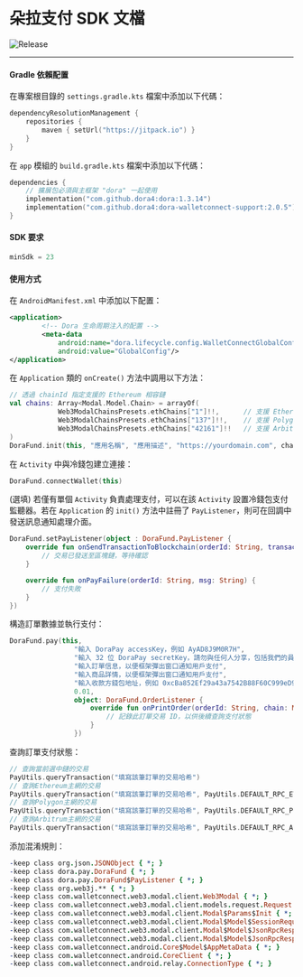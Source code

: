 # 朵拉支付 SDK 文檔
![Release](https://jitpack.io/v/dora4/dora-walletconnect-support.svg)

--------------------------------

#### Gradle 依賴配置

在專案根目錄的 `settings.gradle.kts` 檔案中添加以下代碼：
```kotlin
dependencyResolutionManagement {
    repositories {
        maven { setUrl("https://jitpack.io") }
    }
}
```
在 `app` 模組的 `build.gradle.kts` 檔案中添加以下代碼：
```kotlin
dependencies {
    // 擴展包必須與主框架 "dora" 一起使用
    implementation("com.github.dora4:dora:1.3.14")
    implementation("com.github.dora4:dora-walletconnect-support:2.0.5")
}
```

#### SDK 要求
```kotlin
minSdk = 23
```

#### 使用方式

在 `AndroidManifest.xml` 中添加以下配置：
```xml
<application>
        <!-- Dora 生命周期注入的配置 -->
        <meta-data
            android:name="dora.lifecycle.config.WalletConnectGlobalConfig"
            android:value="GlobalConfig"/>
</application>
```
在 `Application` 類的 `onCreate()` 方法中調用以下方法：
```kotlin
// 透過 chainId 指定支援的 Ethereum 相容鏈
val chains: Array<Modal.Model.Chain> = arrayOf(
            Web3ModalChainsPresets.ethChains["1"]!!,      // 支援 Ethereum
            Web3ModalChainsPresets.ethChains["137"]!!,    // 支援 Polygon
            Web3ModalChainsPresets.ethChains["42161"]!!   // 支援 Arbitrum
)
DoraFund.init(this, "應用名稱", "應用描述", "https://yourdomain.com", chains)
```
在 `Activity` 中與冷錢包建立連接：
```kotlin
DoraFund.connectWallet(this)
```
(選填) 若僅有單個 `Activity` 負責處理支付，可以在該 `Activity` 設置冷錢包支付監聽器。若在 `Application` 的 `init()` 方法中註冊了 `PayListener`，則可在回調中發送訊息通知處理介面。
```kotlin
DoraFund.setPayListener(object : DoraFund.PayListener {
    override fun onSendTransactionToBlockchain(orderId: String, transactionHash: String) {
        // 交易已發送至區塊鏈，等待確認
    }

    override fun onPayFailure(orderId: String, msg: String) {
        // 支付失敗
    }
})
```
構造訂單數據並執行支付：
```kotlin
DoraFund.pay(this,
                "輸入 DoraPay accessKey，例如 AyAD8J9M0R7H",
                "輸入 32 位 DoraPay secretKey，請勿與任何人分享，包括我們的員工",
                "輸入訂單信息，以便框架彈出窗口通知用戶支付",
                "輸入商品詳情，以便框架彈出窗口通知用戶支付",
                "輸入收款方錢包地址，例如 0xcBa852Ef29a43a7542B88F60C999eD9cB66f6000",
                0.01,
                object: DoraFund.OrderListener {
                    override fun onPrintOrder(orderId: String, chain: Modal.Model.Chain, value: Double) {
                        // 記錄此訂單交易 ID，以供後續查詢支付狀態
                    }
                })
```
查詢訂單支付狀態：
```kotlin
// 查詢當前選中鏈的交易
PayUtils.queryTransaction("填寫該筆訂單的交易哈希")
// 查詢Ethereum主網的交易
PayUtils.queryTransaction("填寫該筆訂單的交易哈希", PayUtils.DEFAULT_RPC_ETHEREUM)
// 查詢Polygon主網的交易
PayUtils.queryTransaction("填寫該筆訂單的交易哈希", PayUtils.DEFAULT_RPC_POLYGON)
// 查詢Arbitrum主網的交易
PayUtils.queryTransaction("填寫該筆訂單的交易哈希", PayUtils.DEFAULT_RPC_ARBITRUM)
```
添加混淆規則：
```pro
-keep class org.json.JSONObject { *; }
-keep class dora.pay.DoraFund { *; }
-keep class dora.pay.DoraFund$PayListener { *; }
-keep class org.web3j.** { *; }
-keep class com.walletconnect.web3.modal.client.Web3Modal { *; }
-keep class com.walletconnect.web3.modal.client.models.request.Request { *; }
-keep class com.walletconnect.web3.modal.client.Modal$Params$Init { *; }
-keep class com.walletconnect.web3.modal.client.Modal$Model$SessionRequestResponse { *; }
-keep class com.walletconnect.web3.modal.client.Modal$Model$JsonRpcResponse$JsonRpcResult { *; }
-keep class com.walletconnect.web3.modal.client.Modal$Model$JsonRpcResponse$JsonRpcError { *; }
-keep class com.walletconnect.android.Core$Model$AppMetaData { *; }
-keep class com.walletconnect.android.CoreClient { *; }
-keep class com.walletconnect.android.relay.ConnectionType { *; }
```